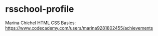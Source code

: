 # rsschool-profile
Marina Chichel
HTML CSS Basics: https://www.codecademy.com/users/marina9281802455/achievements
